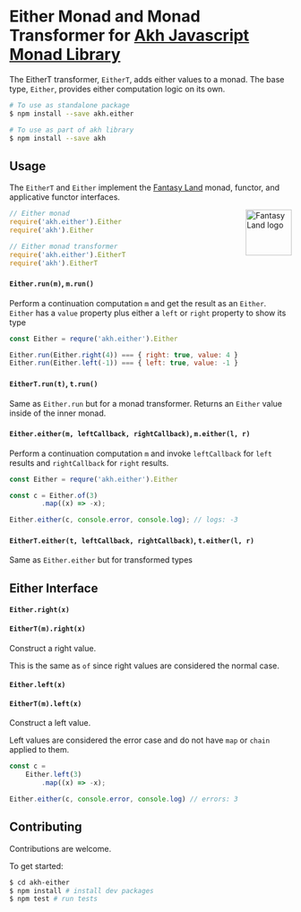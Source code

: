 # Either Monad and Monad Transformer for [Akh Javascript Monad Library](https://github.com/mattbierner/akh)

The EitherT transformer, `EitherT`, adds either values to a monad. The base type, `Either`, provides either computation logic on its own.

```bash
# To use as standalone package
$ npm install --save akh.either

# To use as part of akh library
$ npm install --save akh
```

## Usage
The `EitherT` and `Either` implement the [Fantasy Land][fl] monad, functor, and applicative functor interfaces.

<a href="https://github.com/fantasyland/fantasy-land">
    <img src="https://raw.github.com/fantasyland/fantasy-land/master/logo.png" align="right" width="82px" height="82px" alt="Fantasy Land logo" />
</a>

```js
// Either monad
require('akh.either').Either
require('akh').Either

// Either monad transformer
require('akh.either').EitherT
require('akh').EitherT
```

#### `Either.run(m)`, `m.run()`
Perform a continuation computation `m` and get the result as an `Either`. `Either` has a `value` property plus either a `left` or `right` property to show its type

```js
const Either = requre('akh.either').Either

Either.run(Either.right(4)) === { right: true, value: 4 }
Either.run(Either.left(-1)) === { left: true, value: -1 }
```

#### `EitherT.run(t)`, `t.run()`
Same as `Either.run` but for a monad transformer. Returns an `Either` value inside of the inner monad.


#### `Either.either(m, leftCallback, rightCallback)`, `m.either(l, r)`
Perform a continuation computation `m` and invoke `leftCallback` for `left` results and `rightCallback` for `right` results.

```js
const Either = requre('akh.either').Either

const c = Either.of(3)
        .map((x) => -x);

Either.either(c, console.error, console.log); // logs: -3
```

#### `EitherT.either(t, leftCallback, rightCallback)`, `t.either(l, r)`
Same as `Either.either` but for transformed types


## Either Interface

#### `Either.right(x)`
#### `EitherT(m).right(x)`
Construct a right value. 

This is the same as `of` since right values are considered the normal case. 

#### `Either.left(x)`
#### `EitherT(m).left(x)`
Construct a left value.

Left values are considered the error case and do not have `map` or `chain` applied to them.

```js
const c =
    Either.left(3)
        .map((x) => -x);

Either.either(c, console.error, console.log) // errors: 3
```



## Contributing
Contributions are welcome.

To get started:

```bash
$ cd akh-either
$ npm install # install dev packages
$ npm test # run tests
```

[fl]: https://github.com/fantasyland/fantasy-land
